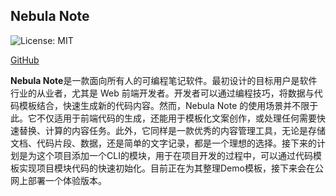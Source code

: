 ## Nebula Note
<img alt="License: MIT" src="https://img.shields.io/badge/License-MIT-yellow.svg" />

[GitHub](https://github.com/ASER1989/nebula-note)

**Nebula Note**是一款面向所有人的可编程笔记软件。最初设计的目标用户是软件行业的从业者，尤其是 Web 前端开发者。开发者可以通过编程技巧，将数据与代码模板结合，快速生成新的代码内容。然而，Nebula Note 的使用场景并不限于此。它不仅适用于前端代码的生成，还能用于模板化文案创作，或处理任何需要快速替换、计算的内容任务。此外，它同样是一款优秀的内容管理工具，无论是存储文档、代码片段、数据，还是简单的文字记录，都是一个理想的选择。接下来的计划是为这个项目添加一个CLI的模块，用于在项目开发的过程中，可以通过代码模板实现项目模块代码的快速初始化。目前正在为其整理Demo模板，接下来会在公网上部署一个体验版本。

